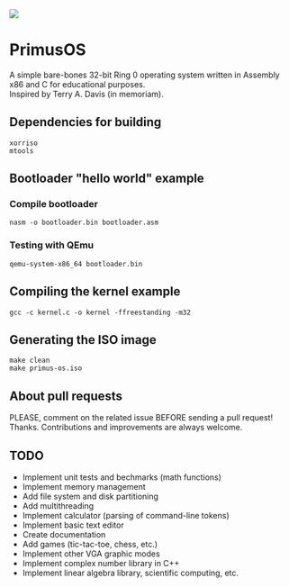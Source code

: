 <img src="print_screen.png"/>

# PrimusOS

A simple bare-bones 32-bit Ring 0 operating system written in Assembly x86 and C for educational purposes. <br>
Inspired by Terry A. Davis (in memoriam).

## Dependencies for building

`xorriso` <br>
`mtools` <br>

## Bootloader "hello world" example

### Compile bootloader

`nasm -o bootloader.bin bootloader.asm`

### Testing with QEmu

`qemu-system-x86_64 bootloader.bin`

## Compiling the kernel example

`gcc -c kernel.c -o kernel -ffreestanding -m32`

## Generating the ISO image

`make clean` <br>
`make primus-os.iso`

## About pull requests

PLEASE, comment on the related issue BEFORE sending a pull request! Thanks. Contributions and improvements are always welcome.

## TODO

- Implement unit tests and bechmarks (math functions) <br>
- Implement memory management <br>
- Add file system and disk partitioning <br>
- Add multithreading <br>
- Implement calculator (parsing of command-line tokens) <br>
- Implement basic text editor <br>
- Create documentation <br>
- Add games (tic-tac-toe, chess, etc.) <br>
- Implement other VGA graphic modes <br>
- Implement complex number library in C++ <br>
- Implement linear algebra library, scientific computing, etc. <br>
